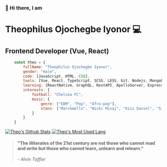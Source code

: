 ### 👋 Hi there, I am
 
Theophilus Ojochegbe Iyonor 💻
==============================

Frontend Developer (Vue, React)
----------------------------
``` js
    const theo = { 
        fullName: "Theophilus Ojochegbe Iyonor",
        gender: "male", 
        code: [JavaScript, HTML, CSS], 
        tools: [Vue, React, TypeScript, SCSS, LESS, Git, Nodejs, MongoDB, Heroku, Vercel], 
        learning: [ReactNative, GraphQL, RestAPI, ApolloServer, Expressjs],
        interests: {
            football: "Chelsea FC",
            music: {
                genre: ["EDM", "Pop", "Afro-pop"],
                stans: ["Marshmello", "Nicki Minaj", "Kizz Daniel", "Simi", "Mayorkun"]
            }
        }
    }

```

[![Theo's Github Stats](https://github-readme-stats.vercel.app/api?username=symplytheo&show_icons=true&hide_title=true&theme=radical)](https://github.com/anuraghazra/github-readme-stats) [![Theo's Most Used Lang](https://github-readme-stats.vercel.app/api/top-langs?username=symplytheo&layout=compact&theme=radical)](https://github.com/anuraghazra/github-readme-stats)

> #### "The illiterates of the 21st century are not those who cannot read and write but those who cannot learn, unlearn and relearn."
>
> *- Alvin Toffler*
